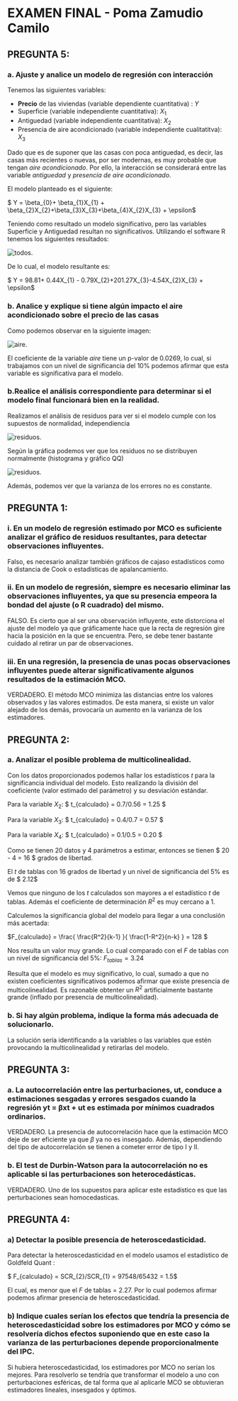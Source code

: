 # EXAMEN FINAL - Poma Zamudio Camilo
## PREGUNTA 5:
### a. Ajuste y analice un modelo de regresión con interacción
Tenemos las siguientes variables:
* **Precio** de las viviendas (variable dependiente cuantitativa) : $Y$
* Superficie (variable independiente cuantitativa): $X_{1}$
* Antiguedad (variable independiente cuantitativa): $X_{2}$
* Presencia de aire acondicionado (variable independiente cualitatitva): $X_{3}$

Dado que es de suponer que las casas con poca antiguedad, es decir, las casas más recientes o nuevas, por ser modernas, es muy probable que tengan *aire acondicionado*.
Por ello, la interacción se considerará entre las variable *antiguedad* y *presencia de aire acondicionado*.

El modelo planteado es el siguiente:

$ Y =  \beta_{0}+ \beta_{1}X_{1} + \beta_{2}X_{2}+\beta_{3}X_{3}+\beta_{4}X_{2}X_{3} + \epsilon$

Teniendo como resultado un modelo significativo, pero las variables Superficie y Antiguedad resultan no significativos.
Utilizando el software R tenemos los siguientes resultados:

![todos.](captura.png)

De lo cual, el modelo resultante es:

$ Y =  98.81+ 0.44X_{1} - 0.79X_{2}+201.27X_{3}-4.54X_{2}X_{3} + \epsilon$

### b. Analice y explique si tiene algún impacto el aire acondicionado sobre el precio de las casas
Como podemos observar en la siguiente imagen:

![aire.](eee.png)

El coeficiente de la variable *aire* tiene un p-valor de 0.0269, lo cual, si trabajamos con un nivel de significancia del 10% podemos afirmar que esta variable es significativa para el modelo.

### b.Realice el análisis correspondiente para determinar si el modelo final funcionará bien en la realidad.

Realizamos el análisis de residuos para ver si el modelo cumple con los supuestos de normalidad, independiencia


![residuos.](rrr.png)

Según la gráfica podemos ver que los residuos no se distribuyen normalmente (histograma y gráfico QQ)

![residuos.](qqq.png)

Además, podemos ver que la varianza de los errores no es constante.

## PREGUNTA 1:
### i. En un modelo de regresión estimado por MCO es suficiente analizar el gráfico de residuos resultantes, para detectar observaciones influyentes.
Falso, es necesario analizar también gráficos de cajaso estadísticos como la distancia de Cook o estadísticas de apalancamiento.

### ii. En un modelo de regresión, siempre es necesario eliminar las observaciones influyentes, ya que su presencia empeora la bondad del ajuste (o R cuadrado) del mismo.
FALSO. Es cierto que al ser una observación influyente, este distorciona el ajuste del modelo ya que gráficamente hace que la recta de regresión gire hacia la posición en la que se encuentra. Pero, se debe tener bastante cuidado al retirar un par de observaciones.
### iii. En una regresión, la presencia de unas pocas observaciones influyentes puede alterar significativamente algunos resultados de la estimación MCO.
VERDADERO. El método MCO minimiza las distancias entre los valores observados y las valores estimados. De esta manera, si existe un valor alejado de los demás, provocaría un aumento en la varianza de los estimadores.

## PREGUNTA 2:
### a. Analizar el posible problema de multicolinealidad.

Con los datos proporcionados podemos hallar los estadísticos $t$ para la significancia individual del modelo. Esto realizando la división del coeficiente (valor estimado del parámetro) y su desviación estándar.

Para la variable $X_{2}$:
$ t_{calculado} = 0.7/0.56 = 1.25  $

Para la variable $X_{3}$:
$ t_{calculado} = 0.4/0.7 = 0.57  $

Para la variable $X_{4}$:
$ t_{calculado} = 0.1/0.5 = 0.20  $

Como se tienen $20$ datos y $4$ parámetros a estimar, entonces se tienen $ 20 - 4 = 16 $ grados de libertad.

El $t$ de tablas con 16 grados de libertad y un nivel de significancia del 5% es de $ 2.12$

Vemos que ninguno de los $t$ calculados son mayores a el estadístico $t$ de tablas. Además el coeficiente de determinación $R^2$ es muy cercano a $1$.

Calculemos la significancia global del modelo para llegar a una conclusión más acertada:

$F_{calculado} = \frac{ \frac{R^2}{k-1} }{ \frac{1-R^2}{n-k} } = 128 $

Nos resulta un valor muy grande. Lo cual comparado con el $F$ de tablas con un nivel de significancia del 5%:
$F_{tablas} = 3.24$

Resulta que el modelo es muy significativo, lo cual, sumado a que no existen coeficientes significativos podemos afirmar que existe presencia de multicolinealidad.
Es razonable obtenter un $R^2$ artificialmente bastante grande (inflado por presencia de multicolinealidad).

### b. Si hay algún problema, indique la forma más adecuada de solucionarlo.
La solución sería identificando a la variables o las variables que estén provocando la multicolinealidad y retirarlas del modelo.

## PREGUNTA 3:
### a. La autocorrelación entre las perturbaciones, ut, conduce a estimaciones sesgadas y errores sesgados cuando la regresión yt = βxt + ut es estimada por mínimos cuadrados ordinarios.
VERDADERO. La presencia de autocorrelación hace que la estimación MCO deje de ser eficiente ya que $\beta$ ya no es insesgado. Además, dependiendo del tipo de autocorrelación se tienen a cometer error de tipo I y II.

### b. El test de Durbin-Watson para la autocorrelación no es aplicable si las perturbaciones son heterocedásticas.
VERDADERO. Uno de los supuestos para aplicar este estadístico es que las perturbaciones sean homocedasticas.

## PREGUNTA 4:
### a) Detectar la posible presencia de heteroscedasticidad.
Para detectar la heteroscedasticidad en el modelo usamos el estadístico de Goldfeld Quant :

$ F_{calculado} = SCR_{2}/SCR_{1} = 97548/65432 = 1.5$

El cual, es menor que el $F$ de tablas = 2.27.
Por lo cual podemos afirmar podemos afirmar  presencia de heteroscedasticidad.

### b) Indique cuales serían los efectos que tendría la presencia de heteroscedasticidad sobre los estimadores por MCO y cómo se resolvería dichos efectos suponiendo que en este caso la varianza de las perturbaciones depende proporcionalmente del IPC.
Si hubiera heteroscedasticidad, los estimadores por MCO no serían los mejores. Para resolverlo se tendría que transformar el modelo a uno con perturbaciones
esféricas, de tal forma que al aplicarle MCO se obtuvieran estimadores lineales, insesgados y óptimos.

